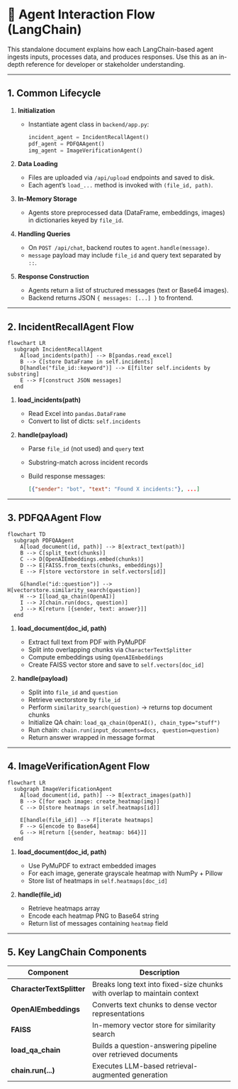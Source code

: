 # 🤖 Agent Interaction Flow (LangChain)

This standalone document explains how each LangChain-based agent ingests inputs, processes data, and produces responses. Use this as an in-depth reference for developer or stakeholder understanding.

---

## 1. Common Lifecycle

1. **Initialization**

   * Instantiate agent class in `backend/app.py`:

     ```python
     incident_agent = IncidentRecallAgent()
     pdf_agent = PDFQAAgent()
     img_agent = ImageVerificationAgent()
     ```
2. **Data Loading**

   * Files are uploaded via `/api/upload` endpoints and saved to disk.
   * Each agent’s `load_...` method is invoked with `(file_id, path)`.
3. **In-Memory Storage**

   * Agents store preprocessed data (DataFrame, embeddings, images) in dictionaries keyed by `file_id`.
4. **Handling Queries**

   * On `POST /api/chat`, backend routes to `agent.handle(message)`.
   * `message` payload may include `file_id` and query text separated by `::`.
5. **Response Construction**

   * Agents return a list of structured messages (text or Base64 images).
   * Backend returns JSON `{ messages: [...] }` to frontend.

---

## 2. IncidentRecallAgent Flow

```mermaid
flowchart LR
  subgraph IncidentRecallAgent
    A[load_incidents(path)] --> B[pandas.read_excel]
    B --> C[store DataFrame in self.incidents]
    D[handle("file_id::keyword")] --> E[filter self.incidents by substring]
    E --> F[construct JSON messages]
  end
```

1. **load\_incidents(path)**

   * Read Excel into `pandas.DataFrame`
   * Convert to list of dicts: `self.incidents`
2. **handle(payload)**

   * Parse `file_id` (not used) and `query` text
   * Substring-match across incident records
   * Build response messages:

     ```json
     [{"sender": "bot", "text": "Found X incidents:"}, ...]
     ```

---

## 3. PDFQAAgent Flow

```mermaid
flowchart TD
  subgraph PDFQAAgent
    A[load_document(id, path)] --> B[extract_text(path)]
    B --> C[split_text(chunks)]
    C --> D[OpenAIEmbeddings.embed(chunks)]
    D --> E[FAISS.from_texts(chunks, embeddings)]
    E --> F[store vectorstore in self.vectors[id]]
    
    G[handle("id::question")] --> H[vectorstore.similarity_search(question)]
    H --> I[load_qa_chain(OpenAI)]
    I --> J[chain.run(docs, question)]
    J --> K[return [{sender, text: answer}]]
  end
```

1. **load\_document(doc\_id, path)**

   * Extract full text from PDF with PyMuPDF
   * Split into overlapping chunks via `CharacterTextSplitter`
   * Compute embeddings using `OpenAIEmbeddings`
   * Create FAISS vector store and save to `self.vectors[doc_id]`
2. **handle(payload)**

   * Split into `file_id` and `question`
   * Retrieve vectorstore by `file_id`
   * Perform `similarity_search(question)` → returns top document chunks
   * Initialize QA chain: `load_qa_chain(OpenAI(), chain_type="stuff")`
   * Run chain: `chain.run(input_documents=docs, question=question)`
   * Return answer wrapped in message format

---

## 4. ImageVerificationAgent Flow

```mermaid
flowchart LR
  subgraph ImageVerificationAgent
    A[load_document(id, path)] --> B[extract_images(path)]
    B --> C[for each image: create_heatmap(img)]
    C --> D[store heatmaps in self.heatmaps[id]]
    
    E[handle(file_id)] --> F[iterate heatmaps]
    F --> G[encode to Base64]
    G --> H[return [{sender, heatmap: b64}]]
  end
```

1. **load\_document(doc\_id, path)**

   * Use PyMuPDF to extract embedded images
   * For each image, generate grayscale heatmap with NumPy + Pillow
   * Store list of heatmaps in `self.heatmaps[doc_id]`
2. **handle(file\_id)**

   * Retrieve heatmaps array
   * Encode each heatmap PNG to Base64 string
   * Return list of messages containing `heatmap` field

---

## 5. Key LangChain Components

| Component                 | Description                                                              |
| ------------------------- | ------------------------------------------------------------------------ |
| **CharacterTextSplitter** | Breaks long text into fixed-size chunks with overlap to maintain context |
| **OpenAIEmbeddings**      | Converts text chunks to dense vector representations                     |
| **FAISS**                 | In-memory vector store for similarity search                             |
| **load\_qa\_chain**       | Builds a question-answering pipeline over retrieved documents            |
| **chain.run(...)**        | Executes LLM-based retrieval-augmented generation                        |

